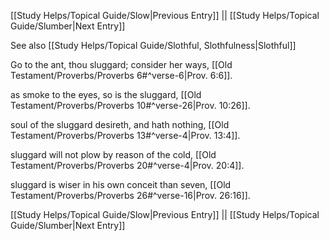 [[Study Helps/Topical Guide/Slow|Previous Entry]]  ||  [[Study Helps/Topical Guide/Slumber|Next Entry]]

 See also [[Study Helps/Topical Guide/Slothful, Slothfulness|Slothful]]

 Go to the ant, thou sluggard; consider her ways, [[Old Testament/Proverbs/Proverbs 6#^verse-6|Prov. 6:6]].

 as smoke to the eyes, so is the sluggard, [[Old Testament/Proverbs/Proverbs 10#^verse-26|Prov. 10:26]].

 soul of the sluggard desireth, and hath nothing, [[Old Testament/Proverbs/Proverbs 13#^verse-4|Prov. 13:4]].

 sluggard will not plow by reason of the cold, [[Old Testament/Proverbs/Proverbs 20#^verse-4|Prov. 20:4]].

 sluggard is wiser in his own conceit than seven, [[Old Testament/Proverbs/Proverbs 26#^verse-16|Prov. 26:16]].

[[Study Helps/Topical Guide/Slow|Previous Entry]]  ||  [[Study Helps/Topical Guide/Slumber|Next Entry]]